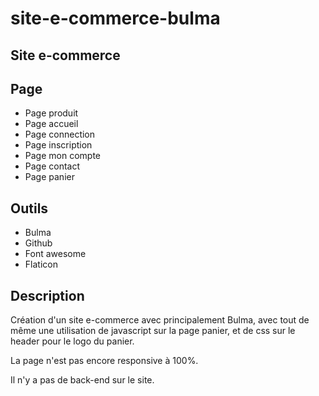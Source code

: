 # site-e-commerce-bulma

## Site e-commerce

## Page

<ul>

<li>Page produit</li>
<li>Page accueil</li>
<li>Page connection</li>
<li>Page inscription</li>
<li>Page mon compte</li>
<li>Page contact</li>
<li>Page panier</li>

</ul>

## Outils

<ul>

<li>Bulma</li>
<li>Github</li>
<li>Font awesome</li>
<li>Flaticon</li>

</ul>

## Description

<p>Création d'un site e-commerce avec principalement Bulma, avec tout de même une utilisation de javascript sur la page panier, et de css sur le header pour le logo du panier.</p>
<p>La page n'est pas encore responsive à 100%.</p>
<p>Il n'y a pas de back-end sur le site.</p>

